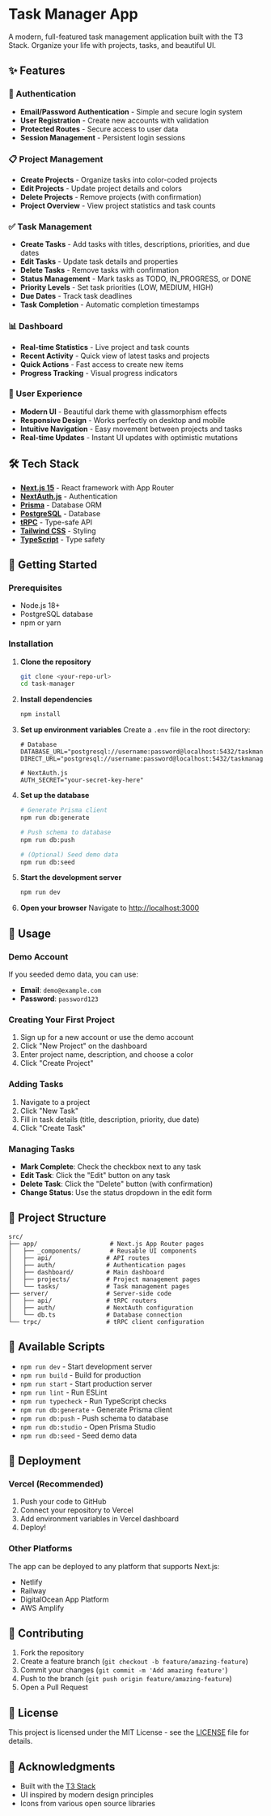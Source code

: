 # Task Manager App

A modern, full-featured task management application built with the T3 Stack. Organize your life with projects, tasks, and beautiful UI.

## ✨ Features

### 🔐 Authentication

- **Email/Password Authentication** - Simple and secure login system
- **User Registration** - Create new accounts with validation
- **Protected Routes** - Secure access to user data
- **Session Management** - Persistent login sessions

### 📋 Project Management

- **Create Projects** - Organize tasks into color-coded projects
- **Edit Projects** - Update project details and colors
- **Delete Projects** - Remove projects (with confirmation)
- **Project Overview** - View project statistics and task counts

### ✅ Task Management

- **Create Tasks** - Add tasks with titles, descriptions, priorities, and due dates
- **Edit Tasks** - Update task details and properties
- **Delete Tasks** - Remove tasks with confirmation
- **Status Management** - Mark tasks as TODO, IN_PROGRESS, or DONE
- **Priority Levels** - Set task priorities (LOW, MEDIUM, HIGH)
- **Due Dates** - Track task deadlines
- **Task Completion** - Automatic completion timestamps

### 📊 Dashboard

- **Real-time Statistics** - Live project and task counts
- **Recent Activity** - Quick view of latest tasks and projects
- **Quick Actions** - Fast access to create new items
- **Progress Tracking** - Visual progress indicators

### 🎨 User Experience

- **Modern UI** - Beautiful dark theme with glassmorphism effects
- **Responsive Design** - Works perfectly on desktop and mobile
- **Intuitive Navigation** - Easy movement between projects and tasks
- **Real-time Updates** - Instant UI updates with optimistic mutations

## 🛠️ Tech Stack

- **[Next.js 15](https://nextjs.org)** - React framework with App Router
- **[NextAuth.js](https://next-auth.js.org)** - Authentication
- **[Prisma](https://prisma.io)** - Database ORM
- **[PostgreSQL](https://postgresql.org)** - Database
- **[tRPC](https://trpc.io)** - Type-safe API
- **[Tailwind CSS](https://tailwindcss.com)** - Styling
- **[TypeScript](https://typescriptlang.org)** - Type safety

## 🚀 Getting Started

### Prerequisites

- Node.js 18+
- PostgreSQL database
- npm or yarn

### Installation

1. **Clone the repository**

   ```bash
   git clone <your-repo-url>
   cd task-manager
   ```

2. **Install dependencies**

   ```bash
   npm install
   ```

3. **Set up environment variables**
   Create a `.env` file in the root directory:

   ```env
   # Database
   DATABASE_URL="postgresql://username:password@localhost:5432/taskmanager"
   DIRECT_URL="postgresql://username:password@localhost:5432/taskmanager"

   # NextAuth.js
   AUTH_SECRET="your-secret-key-here"
   ```

4. **Set up the database**

   ```bash
   # Generate Prisma client
   npm run db:generate

   # Push schema to database
   npm run db:push

   # (Optional) Seed demo data
   npm run db:seed
   ```

5. **Start the development server**

   ```bash
   npm run dev
   ```

6. **Open your browser**
   Navigate to [http://localhost:3000](http://localhost:3000)

## 📱 Usage

### Demo Account

If you seeded demo data, you can use:

- **Email**: `demo@example.com`
- **Password**: `password123`

### Creating Your First Project

1. Sign up for a new account or use the demo account
2. Click "New Project" on the dashboard
3. Enter project name, description, and choose a color
4. Click "Create Project"

### Adding Tasks

1. Navigate to a project
2. Click "New Task"
3. Fill in task details (title, description, priority, due date)
4. Click "Create Task"

### Managing Tasks

- **Mark Complete**: Check the checkbox next to any task
- **Edit Task**: Click the "Edit" button on any task
- **Delete Task**: Click the "Delete" button (with confirmation)
- **Change Status**: Use the status dropdown in the edit form

## 📁 Project Structure

```
src/
├── app/                    # Next.js App Router pages
│   ├── _components/        # Reusable UI components
│   ├── api/               # API routes
│   ├── auth/              # Authentication pages
│   ├── dashboard/         # Main dashboard
│   ├── projects/          # Project management pages
│   └── tasks/             # Task management pages
├── server/                # Server-side code
│   ├── api/               # tRPC routers
│   ├── auth/              # NextAuth configuration
│   └── db.ts              # Database connection
└── trpc/                  # tRPC client configuration
```

## 🔧 Available Scripts

- `npm run dev` - Start development server
- `npm run build` - Build for production
- `npm run start` - Start production server
- `npm run lint` - Run ESLint
- `npm run typecheck` - Run TypeScript checks
- `npm run db:generate` - Generate Prisma client
- `npm run db:push` - Push schema to database
- `npm run db:studio` - Open Prisma Studio
- `npm run db:seed` - Seed demo data

## 🚀 Deployment

### Vercel (Recommended)

1. Push your code to GitHub
2. Connect your repository to Vercel
3. Add environment variables in Vercel dashboard
4. Deploy!

### Other Platforms

The app can be deployed to any platform that supports Next.js:

- Netlify
- Railway
- DigitalOcean App Platform
- AWS Amplify

## 🤝 Contributing

1. Fork the repository
2. Create a feature branch (`git checkout -b feature/amazing-feature`)
3. Commit your changes (`git commit -m 'Add amazing feature'`)
4. Push to the branch (`git push origin feature/amazing-feature`)
5. Open a Pull Request

## 📄 License

This project is licensed under the MIT License - see the [LICENSE](LICENSE) file for details.

## 🙏 Acknowledgments

- Built with the [T3 Stack](https://create.t3.gg/)
- UI inspired by modern design principles
- Icons from various open source libraries
